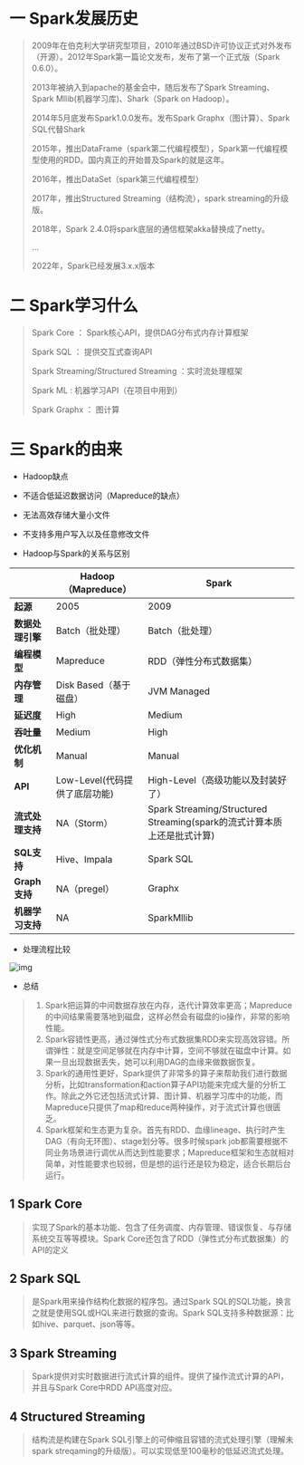 # 一 Spark发展历史

> 2009年在伯克利大学研究型项目，2010年通过BSD许可协议正式对外发布（开源）。2012年Spark第一篇论文发布，发布了第一个正式版（Spark 0.6.0）。
>
> 2013年被纳入到apache的基金会中，随后发布了Spark Streaming、Spark Mllib(机器学习库)、Shark（Spark on Hadoop）。
>
> 2014年5月底发布Spark1.0.0发布。发布Spark Graphx（图计算）、Spark SQL代替Shark
>
> 2015年，推出DataFrame（spark第二代编程模型），Spark第一代编程模型使用的RDD。国内真正的开始普及Spark的就是这年。
>
> 2016年，推出DataSet（spark第三代编程模型）
>
> 2017年，推出Structured Streaming（结构流），spark streaming的升级版。
>
> 2018年，Spark 2.4.0将spark底层的通信框架akka替换成了netty。
>
> ...
>
> 2022年，Spark已经发展3.x.x版本

# 二 Spark学习什么

> Spark Core ： Spark核心API，提供DAG分布式内存计算框架
>
> Spark SQL ： 提供交互式查询API
>
> Spark Streaming/Structured Streaming ：实时流处理框架
>
> Spark ML : 机器学习API（在项目中用到）
>
> Spark Graphx ： 图计算

# 三 Spark的由来

- Hadoop缺点


- 不适合低延迟数据访问（Mapreduce的缺点）
- 无法高效存储大量小文件
- 不支持多用户写入以及任意修改文件


- Hadoop与Spark的关系与区别

|                  | **Hadoop（Mapreduce）**       | **Spark**                                                    |
| ---------------- | ----------------------------- | ------------------------------------------------------------ |
| **起源**         | 2005                          | 2009                                                         |
| **数据处理引擎** | Batch（批处理）               | Batch（批处理）                                              |
| **编程模型**     | Mapreduce                     | RDD（弹性分布式数据集）                                      |
| **内存管理**     | Disk Based（基于磁盘）        | JVM Managed                                                  |
| **延迟度**       | High                          | Medium                                                       |
| **吞吐量**       | Medium                        | High                                                         |
| **优化机制**     | Manual                        | Manual                                                       |
| **API**          | Low-Level(代码提供了底层功能) | High-Level（高级功能以及封装好了）                           |
| **流式处理支持** | NA（Storm）                   | Spark Streaming/Structured Streaming(spark的流式计算本质上还是批式计算) |
| **SQL支持**      | Hive、Impala                  | Spark SQL                                                    |
| **Graph支持**    | NA（pregel）                  | Graphx                                                       |
| **机器学习支持** | NA                            | SparkMllib                                                   |

- 处理流程比较

![img](https://cdn.nlark.com/yuque/0/2022/png/28792949/1652669944356-4a51e3ce-dcff-43f4-8d42-b35ffd68b77d.png)

- 总结

> 1. Spark把运算的中间数据存放在内存，迭代计算效率更高；Mapreduce的中间结果需要落地到磁盘，这样必然会有磁盘的io操作，非常的影响性能。
> 2. Spark容错性更高，通过弹性式分布式数据集RDD来实现高效容错。所谓弹性：就是空间足够就在内存中计算，空间不够就在磁盘中计算。如果一旦出现数据丢失，她可以利用DAG的血缘来做数据恢复。
> 3. Spark的通用性更好，Spark提供了非常多的算子来帮助我们进行数据分析，比如transformation和action算子API功能来完成大量的分析工作。除此之外它还包括流式计算、图计算、机器学习库中的功能，而Mapreduce只提供了map和reduce两种操作，对于流式计算也很匮乏。
> 4. Spark框架和生态更为复杂。首先有RDD、血缘lineage、执行时产生DAG（有向无环图）、stage划分等。很多时候spark job都需要根据不同业务场景进行调优从而达到性能要求；Mapreduce框架和生态就相对简单，对性能要求也较弱，但是想的运行还是较为稳定，适合长期后台运行。

## 1 Spark Core

> 实现了Spark的基本功能、包含了任务调度、内存管理、错误恢复、与存储系统交互等等模块。Spark Core还包含了RDD（弹性式分布式数据集）的API的定义

## 2 Spark SQL

> 是Spark用来操作结构化数据的程序包。通过Spark SQL的SQL功能，换言之就是使用SQL或HQL来进行数据的查询。Spark SQL支持多种数据源：比如hive、parquet、json等等。

## 3 Spark Streaming

> Spark提供对实时数据进行流式计算的组件。提供了操作流式计算的API，并且与Spark Core中RDD API高度对应。

## 4 Structured Streaming

> 结构流是构建在Spark SQL引擎上的可伸缩且容错的流式处理引擎（理解未spark streqaming的升级版）。可以实现低至100毫秒的低延迟流式处理。